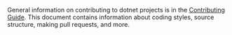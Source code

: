 General information on contributing to dotnet projects is in the [Contributing Guide]. 
This document contains information about coding styles, source structure, making
pull requests, and more.

[Contributing Guide]: https://github.com/Microsoft/dotnet/blob/master/CONTRIBUTING.md

